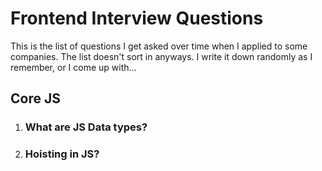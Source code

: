 # Frontend Interview Questions

This is the list of questions I get asked over time when I applied to some companies. The list doesn't sort in anyways. I write it down randomly as I remember, or I come up with...

## Core JS
1. ### What are JS Data types?
2. ### Hoisting in JS?
